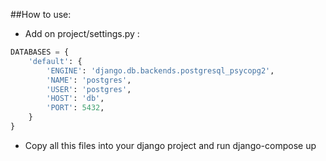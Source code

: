 ##How to use:

- Add on project/settings.py :
```py
DATABASES = {
    'default': {
        'ENGINE': 'django.db.backends.postgresql_psycopg2',
        'NAME': 'postgres',
        'USER': 'postgres',
        'HOST': 'db',
        'PORT': 5432,
    }
}
```
- Copy all this files into your django project and run django-compose up
